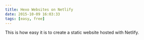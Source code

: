 ```yaml
---
title: Hexo Websites on Netlify
date: 2015-10-09 16:03:33
tags: [easy, free]
---
```


This is how easy it is to create a static website hosted with Netlify.

